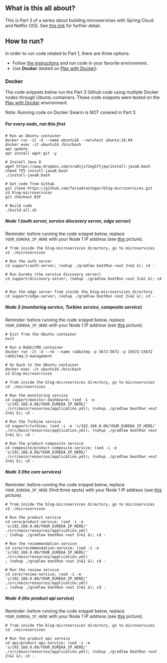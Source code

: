 ## What is this all about?

This is Part 3 of a series about building microservices with Spring Cloud and Netflix OSS. See [this link](https://callistaenterprise.se/blogg/teknik/2015/04/27/building-microservices-part-3-secure-APIs-with-OAuth/) for further detail.

## How to run?

In order to run code related to Part 1, there are three options.
* Follow [the instructions](https://callistaenterprise.se/blogg/teknik/2015/04/27/building-microservices-part-3-secure-APIs-with-OAuth/)  and run code in your favorite environment.
* Use **Docker** (tested on [Play with Docker](https://labs.play-with-docker.com/)).

### Docker

The code snippets below run the Part 3 Github code using multiple Docker nodes through Ubuntu containers. These code snippets were tested on the [Play with Docker](https://labs.play-with-docker.com/) environment.

Note: Running code on Docker Swarm is NOT covered in Part 3.

##### For every node, run this first
```shell
# Run an Ubuntu container
docker run -it -d --name ubuntu16 --net=host ubuntu:16.04
docker exec -it ubuntu16 /bin/bash
apt update
apt install wget git -y

# Install Java 8
wget https://www.dropbox.com/s/u01js72eg57tjep/install-java8.bash
chmod 755 install-java8.bash
./install-java8.bash

# Get code from Github
git clone https://github.com/farzadrastegar/blog-microservices.git
cd blog-microservices
git checkout B3F

# Build code
./build-all.sh
```
##### Node 1 (auth server, service discovery server, edge server)
Reminder: before running the code snippet below, replace `YOUR_EUREKA_IP_HERE` with your Node 1 IP address (see [this](../part-1/img/labs_play-with-docker_com.png) picture).
```shell
# from inside the blog-microservices directory, go to microservices
cd ./microservices

# Run the auth server
cd support/auth-server; (nohup ./gradlew bootRun >out 2>&1 &); cd -

# Run Eureka (the service discovery server)
cd support/discovery-server; (nohup ./gradlew bootRun >out 2>&1 &); cd -

# Run the edge server from inside the blog-microservices directory
cd support/edge-server; (nohup ./gradlew bootRun >out 2>&1 &); cd -
```

##### Node 2 (monitoring service, Turbine service, composite service)
Reminder: before running the code snippet below, replace `YOUR_EUREKA_IP_HERE` with your Node 1 IP address (see [this](../part-1/img/labs_play-with-docker_com.png) picture).
```shell
# Exit from the Ubuntu container
exit

# Run a RabbitMQ container
docker run -it -d --rm --name rabbitmq -p 5672:5672 -p 15672:15672 rabbitmq:3-management

# Go back to the Ubuntu container
docker exec -it ubuntu16 /bin/bash
cd blog-microservices 
```

```shell
# from inside the blog-microservices directory, go to microservices
cd ./microservices

# Run the monitoring service
cd support/monitor-dashboard; (sed -i -e 's/192.168.0.08/YOUR_EUREKA_IP_HERE/' ./src/main/resources/application.yml); (nohup ./gradlew bootRun >out 2>&1 &); cd -

# Run the Turbine service
cd support/turbine; (sed -i -e 's/192.168.0.08/YOUR_EUREKA_IP_HERE/' ./src/main/resources/application.yml); (nohup ./gradlew bootRun >out 2>&1 &); cd -

# Run the product-composite service
cd composite/product-composite-service; (sed -i -e 's/192.168.0.08/YOUR_EUREKA_IP_HERE/' ./src/main/resources/application.yml); (nohup ./gradlew bootRun >out 2>&1 &); cd -

```

##### Node 3 (the core services)
Reminder: before running the code snippet below, replace `YOUR_EUREKA_IP_HERE` (find three spots) with your Node 1 IP address (see [this](../part-1/img/labs_play-with-docker_com.png) picture).
```shell
# from inside the blog-microservices directory, go to microservices
cd ./microservices

# Run the product service
cd core/product-service; (sed -i -e 's/192.168.0.08/YOUR_EUREKA_IP_HERE/' ./src/main/resources/application.yml)
; (nohup ./gradlew bootRun >out 2>&1 &); cd -

# Run the recommendation service
cd core/recommendation-service; (sed -i -e 's/192.168.0.08/YOUR_EUREKA_IP_HERE/' ./src/main/resources/application.yml)
; (nohup ./gradlew bootRun >out 2>&1 &); cd -

# Run the review service
cd core/review-service; (sed -i -e 's/192.168.0.08/YOUR_EUREKA_IP_HERE/' ./src/main/resources/application.yml)
; (nohup ./gradlew bootRun >out 2>&1 &); cd -
```

##### Node 4 (the product api service)
Reminder: before running the code snippet below, replace `YOUR_EUREKA_IP_HERE` with your Node 1 IP address (see [this](../part-1/img/labs_play-with-docker_com.png) picture).
```shell
# from inside the blog-microservices directory, go to microservices
cd ./microservices

# Run the product api service
cd api/product-api-service; (sed -i -e 's/192.168.0.08/YOUR_EUREKA_IP_HERE/' ./src/main/resources/application.yml); (nohup ./gradlew bootRun >out 2>&1 &); cd -
```


